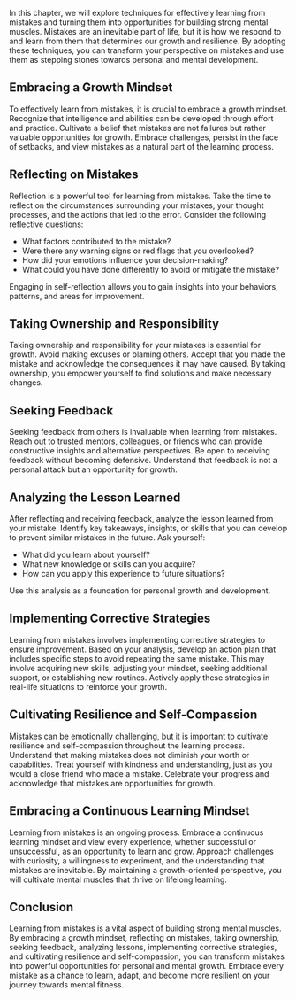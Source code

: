
In this chapter, we will explore techniques for effectively learning from mistakes and turning them into opportunities for building strong mental muscles. Mistakes are an inevitable part of life, but it is how we respond to and learn from them that determines our growth and resilience. By adopting these techniques, you can transform your perspective on mistakes and use them as stepping stones towards personal and mental development.

Embracing a Growth Mindset
--------------------------

To effectively learn from mistakes, it is crucial to embrace a growth mindset. Recognize that intelligence and abilities can be developed through effort and practice. Cultivate a belief that mistakes are not failures but rather valuable opportunities for growth. Embrace challenges, persist in the face of setbacks, and view mistakes as a natural part of the learning process.

Reflecting on Mistakes
----------------------

Reflection is a powerful tool for learning from mistakes. Take the time to reflect on the circumstances surrounding your mistakes, your thought processes, and the actions that led to the error. Consider the following reflective questions:

* What factors contributed to the mistake?
* Were there any warning signs or red flags that you overlooked?
* How did your emotions influence your decision-making?
* What could you have done differently to avoid or mitigate the mistake?

Engaging in self-reflection allows you to gain insights into your behaviors, patterns, and areas for improvement.

Taking Ownership and Responsibility
-----------------------------------

Taking ownership and responsibility for your mistakes is essential for growth. Avoid making excuses or blaming others. Accept that you made the mistake and acknowledge the consequences it may have caused. By taking ownership, you empower yourself to find solutions and make necessary changes.

Seeking Feedback
----------------

Seeking feedback from others is invaluable when learning from mistakes. Reach out to trusted mentors, colleagues, or friends who can provide constructive insights and alternative perspectives. Be open to receiving feedback without becoming defensive. Understand that feedback is not a personal attack but an opportunity for growth.

Analyzing the Lesson Learned
----------------------------

After reflecting and receiving feedback, analyze the lesson learned from your mistake. Identify key takeaways, insights, or skills that you can develop to prevent similar mistakes in the future. Ask yourself:

* What did you learn about yourself?
* What new knowledge or skills can you acquire?
* How can you apply this experience to future situations?

Use this analysis as a foundation for personal growth and development.

Implementing Corrective Strategies
----------------------------------

Learning from mistakes involves implementing corrective strategies to ensure improvement. Based on your analysis, develop an action plan that includes specific steps to avoid repeating the same mistake. This may involve acquiring new skills, adjusting your mindset, seeking additional support, or establishing new routines. Actively apply these strategies in real-life situations to reinforce your growth.

Cultivating Resilience and Self-Compassion
------------------------------------------

Mistakes can be emotionally challenging, but it is important to cultivate resilience and self-compassion throughout the learning process. Understand that making mistakes does not diminish your worth or capabilities. Treat yourself with kindness and understanding, just as you would a close friend who made a mistake. Celebrate your progress and acknowledge that mistakes are opportunities for growth.

Embracing a Continuous Learning Mindset
---------------------------------------

Learning from mistakes is an ongoing process. Embrace a continuous learning mindset and view every experience, whether successful or unsuccessful, as an opportunity to learn and grow. Approach challenges with curiosity, a willingness to experiment, and the understanding that mistakes are inevitable. By maintaining a growth-oriented perspective, you will cultivate mental muscles that thrive on lifelong learning.

Conclusion
----------

Learning from mistakes is a vital aspect of building strong mental muscles. By embracing a growth mindset, reflecting on mistakes, taking ownership, seeking feedback, analyzing lessons, implementing corrective strategies, and cultivating resilience and self-compassion, you can transform mistakes into powerful opportunities for personal and mental growth. Embrace every mistake as a chance to learn, adapt, and become more resilient on your journey towards mental fitness.
